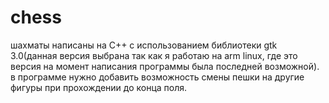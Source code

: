 # сhess
шахматы написаны на С++ с использованием библиотеки gtk 3.0(данная версия выбрана так как я работаю на arm linux, где это версия на момент написания программы была последней возможной).
 в программе нужно добавить возможность смены пешки на другие фигуры при прохождении до конца поля.
